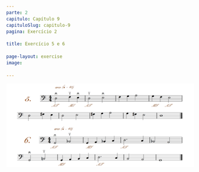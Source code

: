 ```yaml
---
parte: 2
capitulo: Capítulo 9
capituloSlug: capitulo-9
pagina: Exercício 2

title: Exercício 5 e 6

page-layout: exercise
image:

---
```


<img src="/assets/graphics/content/2_2_1_2.png"/>
